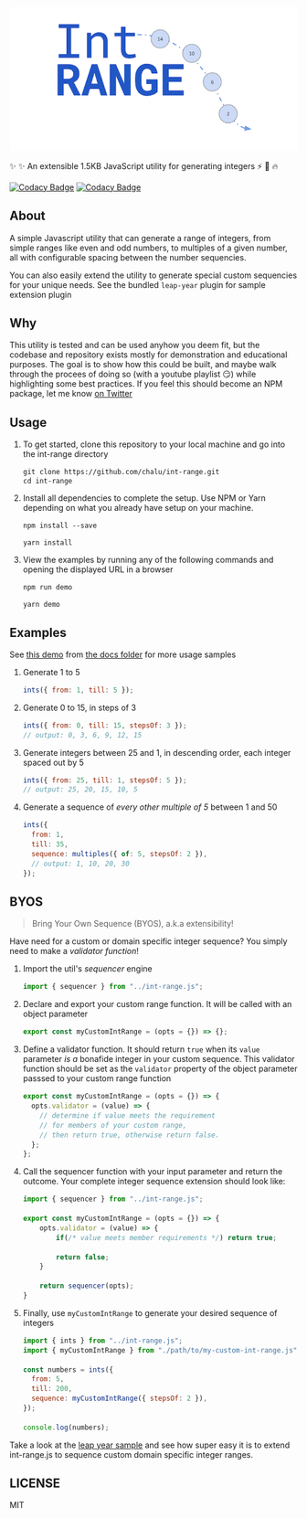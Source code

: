 <img src="./examples/ints.png">

:sparkles: :sparkles: An extensible 1.5KB JavaScript utility for generating integers :zap: :muscle: :fire:

[![Codacy Badge](https://api.codacy.com/project/badge/Grade/d9e9f0f2f0134e538327a072606dec71)](https://www.codacy.com/manual/chalu/int-range?utm_source=github.com&utm_medium=referral&utm_content=chalu/int-range&utm_campaign=Badge_Grade) [![Codacy Badge](https://api.codacy.com/project/badge/Coverage/d9e9f0f2f0134e538327a072606dec71)](https://www.codacy.com/manual/chalu/int-range?utm_source=github.com&utm_medium=referral&utm_content=chalu/int-range&utm_campaign=Badge_Coverage)

## About

A simple Javascript utility that can generate a range of integers, from simple ranges like even and odd numbers, to multiples of a given number, all with configurable spacing between the number sequencies.

You can also easily extend the utility to generate special custom sequencies for your unique needs. See the bundled `leap-year` plugin for sample extension plugin

## Why

This utility is tested and can be used anyhow you deem fit, but the codebase and repository exists mostly for demonstration and educational purposes. The goal is to show how this could be built, and maybe walk through the procees of doing so (with a youtube playlist :smirk:) while highlighting some best practices. If you feel this should become an NPM package, let me know [on Twitter](https://twitter.com/chaluwa)

## Usage

1.  To get started, clone this repository to your local machine and go into the int-range directory

    ```console
    git clone https://github.com/chalu/int-range.git
    cd int-range
    ```

2.  Install all dependencies to complete the setup. Use NPM or Yarn depending on what you already have setup on your machine.

    ```console
    npm install --save
    ```

    ```console
    yarn install
    ```

3.  View the examples by running any of the following commands and opening the displayed URL in a browser

    ```console
    npm run demo
    ```

    ```console
    yarn demo
    ```

## Examples

See [this demo](https://chalu.github.io/int-range/index.html) from [the docs folder](https://github.com/chalu/int-range/tree/master/docs) for more usage samples

1.  Generate 1 to 5

    ```javascript
    ints({ from: 1, till: 5 });
    ```

2.  Generate 0 to 15, in steps of 3

    ```javascript
    ints({ from: 0, till: 15, stepsOf: 3 });
    // output: 0, 3, 6, 9, 12, 15
    ```

3.  Generate integers between 25 and 1, in descending order, each integer spaced out by 5

    ```javascript
    ints({ from: 25, till: 1, stepsOf: 5 });
    // output: 25, 20, 15, 10, 5
    ```

4.  Generate a sequence of _every other multiple of 5_ between 1 and 50
    ```javascript
    ints({
      from: 1,
      till: 35,
      sequence: multiples({ of: 5, stepsOf: 2 }),
      // output: 1, 10, 20, 30
    });
    ```

## BYOS

> Bring Your Own Sequence (BYOS), a.k.a extensibility!

Have need for a custom or domain specific integer sequence? You simply need to make a _validator function_!

1.  Import the util's _sequencer_ engine

    ```javascript
    import { sequencer } from "../int-range.js";
    ```

2.  Declare and export your custom range function. It will be called with an object parameter

    ```javascript
    export const myCustomIntRange = (opts = {}) => {};
    ```

3.  Define a validator function. It should return `true` when its `value` parameter _is a_ bonafide integer in your custom sequence. This validator function should be set as the `validator` property of the object parameter passsed to your custom range function

    ```javascript
    export const myCustomIntRange = (opts = {}) => {
      opts.validator = (value) => {
        // determine if value meets the requirement
        // for members of your custom range,
        // then return true, otherwise return false.
      };
    };
    ```

4.  Call the sequencer function with your input parameter and return the outcome. Your complete integer sequence extension should look like:

    ```javascript
    import { sequencer } from "../int-range.js";

    export const myCustomIntRange = (opts = {}) => {
        opts.validator = (value) => {
            if(/* value meets member requirements */) return true;

            return false;
        }

        return sequencer(opts);
    }
    ```

5.  Finally, use `myCustomIntRange` to generate your desired sequence of integers

    ```javascript
    import { ints } from "../int-range.js";
    import { myCustomIntRange } from "./path/to/my-custom-int-range.js";

    const numbers = ints({
      from: 5,
      till: 200,
      sequence: myCustomIntRange({ stepsOf: 2 }),
    });

    console.log(numbers);
    ```

Take a look at the [leap year sample](https://github.com/chalu/int-range/blob/master/src/plugins/leap-year.js) and see how super easy it is to extend int-range.js to sequence custom domain specific integer ranges.

## LICENSE

MIT
